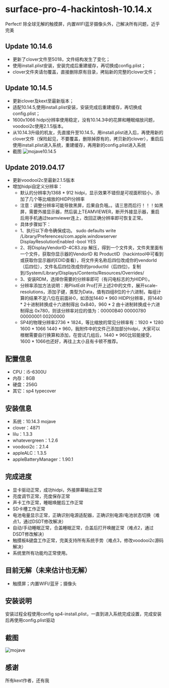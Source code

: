 # surface-pro-4-hackintosh-10.14.x
Perfect! 除全球无解的触摸屏，内置WIFI蓝牙摄像头外，己解决所有问题，近乎完美
## Update 10.14.6
* 更新了clover文件至5018，文件结构发生了变化；
* 使用install.plist安装，安装完成后重建缓存，再切换成config.plist；
* clover文件夹请勿覆盖，直接删除原有目录，拷贴新的完整的clover文件；
## Update 10.14.5
* 更新clover及kext至最新版本；
* 适配10.14.5,使用install.plist安装，安装完成后重建缓存，再切换成config.plist；
* 1600x1066 hidpi分辨率使用稳定，没有10.14.3中的花屏和睡眠缩放问题，voodooi2c使用2.1.5版本。
* 从10.14.3升级的机友，先直接升至10.14.5，用install.plist进入后，再使用新的clover文件（保险起见，不要覆盖，删除掉原有的，拷贝新的clover），重启后使用install.plist进入系统，重建缓存，再用新的config.plist进入系统
* 截图
![mojave10.14.5](https://github.com/bigsadan/surface-pro-4-hackintosh/blob/master/screenshot/mojave10.14.5.png)
## Update 2019.04.17
* 更新voodooi2c至最新2.1.5版本
* 增加hidpi自定义分辨率：
    * 默认的分辨率为1368 * 912 hidpi，显示效果不错但是可视面积较小，添加了几个等比缩放的HIDPI分辨率
    * 注意：调整分辨率可能导致黑屏，后果自负哦。。请三思而后行！！！如黑屏，需要外接显示器，然后装上TEAMVIEWER，断开外接显示器，重启后用手机通过teamviewer连上，改回正确分辨率即可恢复正常。
    * 具体步骤如下：
    * 1、执行以下命令确保成功。
    sudo defaults write /Library/Preferences/com.apple.windowserver DisplayResolutionEnabled -bool YES
    * 2、将DisplayVendorID-4C83.zip 解压，得到一个文件夹，文件夹里面有一个文件，获取你显示器的VendorID 和 ProductID（hackintool中可看到或获取你显示器的EDID查看），将文件夹名称后四位改成你的vendorId（后四位），文件名后四位改成你的productId（后四位)，复制到/System/Library/Displays/Contents/Resources/Overrides/
    * 3、安装RDM，选择你需要的分辨率即可（有闪电标志的为HIDPI）。
    * 分辨率添加方法说明：用PlistEdit Pro打开上述2中的文件，展开scale-resolutions，添加子键，类型为Data，值有四组8位的十六进制，每组计算的结果不足八位在前面补0，如添加1440 * 960 HIDPI分辨率，将1440 * 2十进制转换成十六进制得出 0xB40，960 * 2 由十进制转换成十六进制得出 0x780，则该分辨率对应的值为：00000B40 00000780 00000001 00200000
    * SP4的物理分辨率2736 * 1824，等比缩放的常见分辨率有：1920 * 1280    1600 * 1066    1440 * 960，我附件中的文件己添加部分hidpi，大家可以根椐需要自行换算和添加，在尝试几组后，1440 * 960比较能接受，1600 * 1066也还好，再往上太小且有卡顿不推荐。
## 配置信息
* CPU：i5-6300U
* 内存：8GB
* 硬盘：256G
* 其它：sp4 typecover
## 安装信息
* 系统：10.14.3 mojave
* clover：4871
* lilu：1.3.3
* whatevergreen：1.2.6
* voodooi2c：2.1.4
* appleALC：1.3.5
* appleBatteryManager：1.90.1
## 完成进度
* 显卡驱动正常，成功hidpi，外接屏幕输出正常
* 亮度调节正常，亮度保存正常
* 声卡工作正常，睡眠唤醒后工作正常
* SD卡槽工作正常
* 电池电量显示正常，正确识别电源适配器，正确识别电源/电池状态切换（难点1，通过DSDT修改解决）
* 自动/手动睡眠正常，合盖睡眠正常，合盖后打开唤醒正常（难点2，通过DSDT修改解决）
* 触摸板&键盘工作正常，完美支持所有系统手势（难点3，修改voodooi2c源码解决）
* 系统里所有功能均正常使用。
## 目前无解（未来估计也无解）
* 触摸屏；内置WIFI/蓝牙；摄像头
## 安装说明
安装过程全程使用config sp4-install.plist，一直到进入系统完成设置，完成安装后再使用config.plist驱动
## 截图
![mojave](https://github.com/bigsadan/surface-pro-4-hackintosh-10.14.3/blob/master/screenshot/mojave%2010143.jpg)
## 感谢
所有kext作者，还有我
